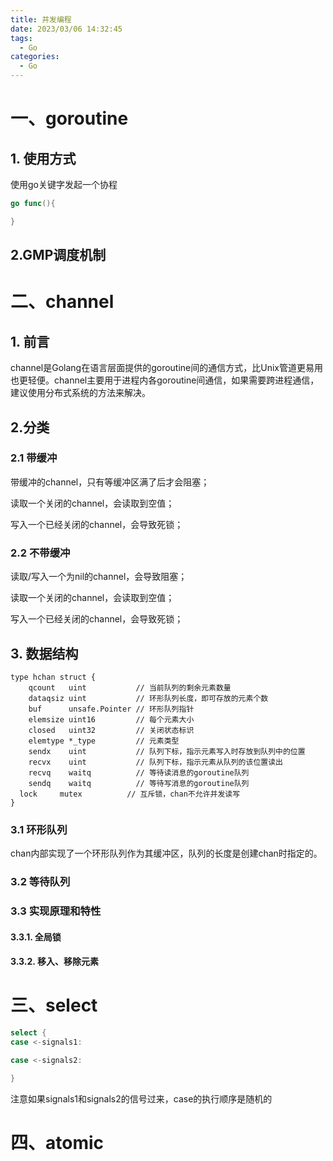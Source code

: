 ```yaml
---
title: 并发编程
date: 2023/03/06 14:32:45
tags:
  - Go
categories:
  - Go
---
```


# 一、goroutine

## 1. 使用方式

使用go关键字发起一个协程

```go
go func(){

}
```

## 2.GMP调度机制



# 二、channel

## 1. 前言
channel是Golang在语言层面提供的goroutine间的通信方式，比Unix管道更易用也更轻便。channel主要用于进程内各goroutine间通信，如果需要跨进程通信，建议使用分布式系统的方法来解决。

## 2.分类

### 2.1 带缓冲

带缓冲的channel，只有等缓冲区满了后才会阻塞；

读取一个关闭的channel，会读取到空值；

写入一个已经关闭的channel，会导致死锁；

### 2.2 不带缓冲

读取/写入一个为nil的channel，会导致阻塞；

读取一个关闭的channel，会读取到空值；

写入一个已经关闭的channel，会导致死锁；



## 3. 数据结构
```
type hchan struct {
	qcount   uint           // 当前队列的剩余元素数量
	dataqsiz uint           // 环形队列长度，即可存放的元素个数
	buf      unsafe.Pointer // 环形队列指针
	elemsize uint16         // 每个元素大小
	closed   uint32         // 关闭状态标识
	elemtype *_type         // 元素类型
	sendx    uint           // 队列下标，指示元素写入时存放到队列中的位置
	recvx    uint           // 队列下标，指示元素从队列的该位置读出
	recvq    waitq          // 等待读消息的goroutine队列
	sendq    waitq          // 等待写消息的goroutine队列
  lock     mutex          // 互斥锁，chan不允许并发读写
}
```
### 3.1 环形队列
chan内部实现了一个环形队列作为其缓冲区，队列的长度是创建chan时指定的。

### 3.2 等待队列
### 3.3 实现原理和特性

#### 3.3.1. 全局锁

#### 3.3.2. 移入、移除元素



# 三、select

```go
select {
case <-signals1:

case <-signals2:

}
```

注意如果signals1和signals2的信号过来，case的执行顺序是随机的



# 四、atomic


































